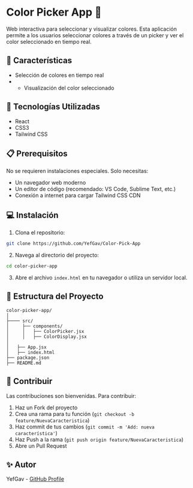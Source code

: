 # Color Picker App 🎨

Web interactiva para seleccionar y visualizar colores. Esta aplicación permite a los usuarios seleccionar colores a través de un picker y ver el color seleccionado en tiempo real.

## 🌟 Características 
- Selección de colores en tiempo real
- - Visualización del color seleccionado 

## 🚀 Tecnologías Utilizadas
- React
- CSS3
- Tailwind CSS


## 📋 Prerequisitos

No se requieren instalaciones especiales. Solo necesitas:
- Un navegador web moderno
- Un editor de código (recomendado: VS Code, Sublime Text, etc.)
- Conexión a internet para cargar Tailwind CSS CDN

## 💻 Instalación

1. Clona el repositorio:
```bash
git clone https://github.com/YefGav/Color-Pick-App
```

2. Navega al directorio del proyecto:
```bash
cd color-picker-app
```

3. Abre el archivo `index.html` en tu navegador o utiliza un servidor local.

## 🔧 Estructura del Proyecto

```
color-picker-app/
│
├──── src/
│     ├── components/
│     │   ├── ColorPicker.jsx
│     │   ├── ColorDisplay.jsx
│         
│   ├── App.jsx
│   ├── index.html
├── package.json
├── README.md          

```



## 🤝 Contribuir

Las contribuciones son bienvenidas. Para contribuir:

1. Haz un Fork del proyecto
2. Crea una rama para tu función (`git checkout -b feature/NuevaCaracteristica`)
3. Haz commit de tus cambios (`git commit -m 'Add: nueva característica'`)
4. Haz Push a la rama (`git push origin feature/NuevaCaracteristica`)
5. Abre un Pull Request

## ✨ Autor

YefGav - [GitHub Profile](https://github.com/YefGav)



